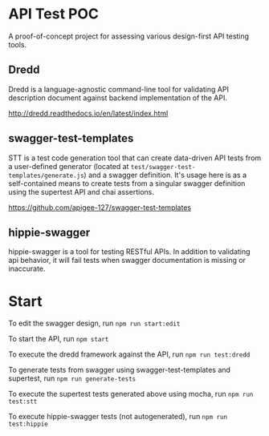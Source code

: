 # API Test POC

A proof-of-concept project for assessing various design-first API testing tools.

## Dredd

Dredd is a language-agnostic command-line tool for validating API description document against backend implementation of the API.

http://dredd.readthedocs.io/en/latest/index.html

## swagger-test-templates

STT is a test code generation tool that can create data-driven API tests from a user-defined generator (located at `test/swagger-test-templates/generate.js`) and a swagger definition. It's usage here is as a self-contained means to create tests from a singular swagger definition using the supertest API and chai assertions.

https://github.com/apigee-127/swagger-test-templates

## hippie-swagger

hippie-swagger is a tool for testing RESTful APIs. In addition to validating api behavior, it will fail tests when swagger documentation is missing or inaccurate.

# Start

To edit the swagger design, run `npm run start:edit`

To start the API, run `npm start`

To execute the dredd framework against the API, run `npm run test:dredd`

To generate tests from swagger using swagger-test-templates and supertest, run `npm run generate-tests`

To execute the supertest tests generated above using mocha, run `npm run test:stt`

To execute hippie-swagger tests (not autogenerated), run `npm run test:hippie`